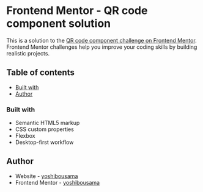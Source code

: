 # Frontend Mentor - QR code component solution

This is a solution to the [QR code component challenge on Frontend Mentor](https://www.frontendmentor.io/challenges/qr-code-component-iux_sIO_H). Frontend Mentor challenges help you improve your coding skills by building realistic projects.

## Table of contents

- [Built with](#built-with)
- [Author](#author)

### Built with

- Semantic HTML5 markup
- CSS custom properties
- Flexbox
- Desktop-first workflow

## Author

- Website - [yoshibousama](https://github.com/yoshibousama)
- Frontend Mentor - [yoshibousama](https://www.frontendmentor.io/profile/yoshibousama)
